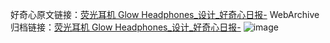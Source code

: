 好奇心原文链接：[荧光耳机 Glow Headphones_设计_好奇心日报-](https://www.qdaily.com/articles/5662.html)
WebArchive归档链接：[荧光耳机 Glow Headphones_设计_好奇心日报-](http://web.archive.org/web/20190623165238/https://www.qdaily.com/articles/5662.html)
![image](http://ww3.sinaimg.cn/large/007d5XDply1g3w8yng3uuj30u03c5dn5)
